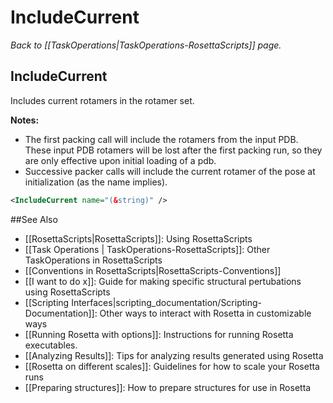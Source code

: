 # IncludeCurrent
*Back to [[TaskOperations|TaskOperations-RosettaScripts]] page.*
## IncludeCurrent

Includes current rotamers in the rotamer set.

**Notes:**
* The first packing call will include the rotamers from the input PDB. These input PDB rotamers will be lost after the first packing run, so they are only effective upon initial loading of a pdb.
* Successive packer calls will include the current rotamer of the pose at initialization (as the name implies).

```xml
<IncludeCurrent name="(&string)" />
```

##See Also

* [[RosettaScripts|RosettaScripts]]: Using RosettaScripts
* [[Task Operations | TaskOperations-RosettaScripts]]: Other TaskOperations in RosettaScripts
* [[Conventions in RosettaScripts|RosettaScripts-Conventions]]
* [[I want to do x]]: Guide for making specific structural pertubations using RosettaScripts
* [[Scripting Interfaces|scripting_documentation/Scripting-Documentation]]: Other ways to interact with Rosetta in customizable ways
* [[Running Rosetta with options]]: Instructions for running Rosetta executables.
* [[Analyzing Results]]: Tips for analyzing results generated using Rosetta
* [[Rosetta on different scales]]: Guidelines for how to scale your Rosetta runs
* [[Preparing structures]]: How to prepare structures for use in Rosetta